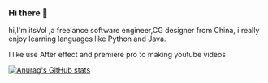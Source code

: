 ### Hi there 👋

hi,I'm itsVol ,a freelance  software engineer,CG designer from China, i really enjoy learning languages like Python and Java.


 I like use After effect and premiere pro to making youtube videos
 
 
[![Anurag's GitHub stats](https://github-readme-stats.vercel.app/api?username=itsVol)](https://github.com/anuraghazra/github-readme-stats)
